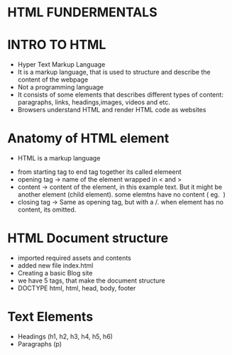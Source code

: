# HTML FUNDERMENTALS

# INTRO TO HTML

- Hyper Text Markup Language
- It is a markup language, that is used to structure and describe the content of the webpage
- Not a programming language
- It consists of some elements that describes different types of content:
  paragraphs, links, headings,images, videos and etc.
- Browsers understand HTML and render HTML code as websites

# Anatomy of HTML element

- <p> HTML is a markup language</p>
- from starting tag to end tag together its called elemeent
- opening tag -> name of the element wrapped in < and >
- content -> content of the element, in this example text. But it might be another element (child element).
  some elemtns have no content ( eg. <img> )
- closing tag -> Same as opening tag, but with a /. when element has no content, its omitted.

# HTML Document structure

- imported required assets and contents
- added new file index.html
- Creating a basic Blog site
- we have 5 tags, that make the document structure
- DOCTYPE html, html, head, body, footer

# Text Elements

- Headings (h1, h2, h3, h4, h5, h6)
- Paragraphs (p)

